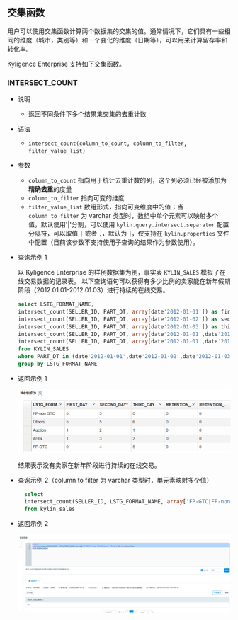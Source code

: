 ## 交集函数

用户可以使用交集函数计算两个数据集的交集的值。通常情况下，它们具有一些相同的维度（城市，类别等）和一个变化的维度（日期等），可以用来计算留存率和转化率。

Kyligence Enterprise 支持如下交集函数。



### INTERSECT_COUNT

- 说明

  - 返回不同条件下多个结果集交集的去重计数

- 语法

  - `intersect_count(column_to_count, column_to_filter, filter_value_list)`

- 参数

  - `column_to_count` 指向用于统计去重计数的列，这个列必须已经被添加为**精确去重**的度量
  - `column_to_filter` 指向可变的维度
  - `filter_value_list` 数组形式，指向可变维度中的值；当 `column_to_filter` 为 varchar 类型时，数组中单个元素可以映射多个值，默认使用'|'分割，可以使用 `kylin.query.intersect.separator` 配置分隔符，可以取值 `|` 或者 `,`，默认为 `|`，仅支持在 `kylin.properties` 文件中配置（目前该参数不支持使用子查询的结果作为参数使用）。

- 查询示例 1

  以 Kyligence Enterprise 的样例数据集为例，事实表 `KYLIN_SALES` 模拟了在线交易数据的记录表。
以下查询语句可以获得有多少比例的卖家能在新年假期阶段（2012.01.01-2012.01.03）进行持续的在线交易。

  ```sql
  select LSTG_FORMAT_NAME,
  intersect_count(SELLER_ID, PART_DT, array[date'2012-01-01']) as first_day,
  intersect_count(SELLER_ID, PART_DT, array[date'2012-01-02']) as second_day,
  intersect_count(SELLER_ID, PART_DT, array[date'2012-01-03']) as third_day,
  intersect_count(SELLER_ID, PART_DT, array[date'2012-01-01',date'2012-01-02']) as retention_oneday, 
  intersect_count(SELLER_ID, PART_DT, array[date'2012-01-01',date'2012-01-02',date'2012-01-03']) as retention_twoday 
  from KYLIN_SALES
  where PART_DT in (date'2012-01-01',date'2012-01-02',date'2012-01-03')
  group by LSTG_FORMAT_NAME
  ```

- 返回示例 1

  ![](images/intersect_count.1.png)
  
  结果表示没有卖家在新年阶段进行持续的在线交易。
  
- 查询示例 2（column to filter 为 varchar 类型时，单元素映射多个值）

  ```sql
    select 
    intersect_count(SELLER_ID, LSTG_FORMAT_NAME, array['FP-GTC|FP-non GTC|Others', 'Others']) as test_column
    from kylin_sales
  ```

- 返回示例 2

  ![](images/intersect_count.2.png)
